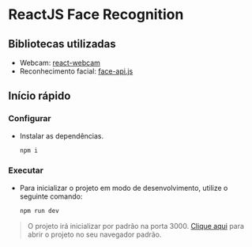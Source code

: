 # ReactJS Face Recognition #

## Bibliotecas utilizadas ##

- Webcam: [react-webcam](https://github.com/mozmorris/react-webcam)
- Reconhecimento facial: [face-api.js](https://github.com/justadudewhohacks/face-api.js)

## Início rápido ##

### Configurar ###

- Instalar as dependências.
    ```bash
    npm i
    ```
### Executar ###

- Para inicializar o projeto em modo de desenvolvimento, utilize o seguinte comando:
    ```bash
    npm run dev
    ```
  
> O projeto irá inicializar por padrão na porta 3000.
> [Clique aqui](http://localhost:3000) para abrir o projeto no seu navegador padrão.
